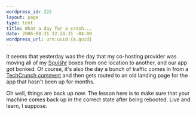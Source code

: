 ```yaml
--- 
wordpress_id: 222
layout: page
type: text
title: What a day for a crash...
date: 2006-08-31 12:24:31 -04:00
wordpress_url: urn:uuid:{a.guid}
---
```

<p>It seems that yesterday was the day that my co-hosting provider was moving all of my <a href="http://www.squishr.com" title="Squishr">Squishr</a> boxes from one location to another, and our app got bonked.  Of course, it's also the day a bunch of traffic comes in from a <a href="http://www.techcrunch.com/2006/08/30/viewscore-aggregates-gadget-reviews/" title="">TechCrunch comment</a> and then gets routed to an old landing page for the app that hasn't been up for months.</p>

<p>Oh well, things are back up now.  The lesson here is to make sure that your machine comes back up in the correct state after being rebooted.  Live and learn, I suppose.</p>
